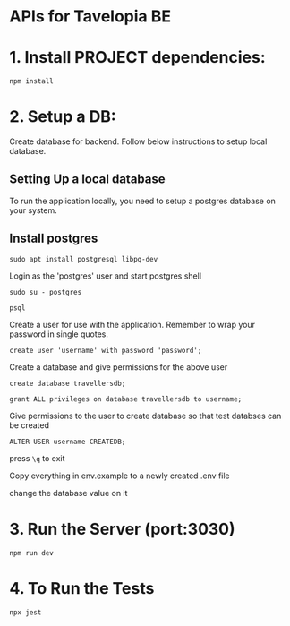 # APIs for Tavelopia BE

# 1. Install PROJECT dependencies:

`npm install`

# 2. Setup a DB:

Create database for backend.
Follow below instructions to setup local database.

## Setting Up a local database

To run the application locally, you need to setup a postgres database on your system.

## Install postgres

`sudo apt install postgresql libpq-dev`

Login as the 'postgres' user and start postgres shell

`sudo su - postgres`

`psql`

Create a user for use with the application.
Remember to wrap your password in single quotes.

`create user 'username' with password 'password';`

Create a database and give permissions for the above user

`create database travellersdb;`

`grant ALL privileges on database travellersdb to username;`

Give permissions to the user to create database so that test databses can be created

`ALTER USER username CREATEDB;`

press `\q` to exit

Copy everything in env.example to a newly created .env file

change the database value on it

# 3. Run the Server (port:3030)

`npm run dev`

# 4. To Run the Tests

`npx jest`
